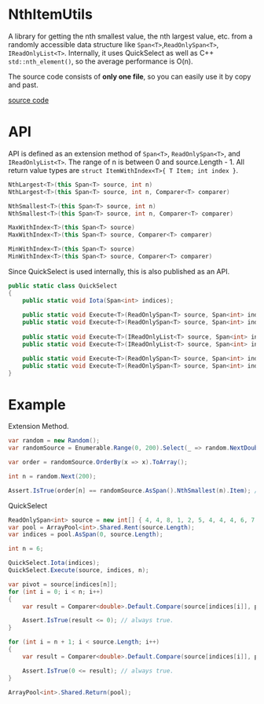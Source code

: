 # NthItemUtils

A library for getting the nth smallest value, the nth largest value, etc. from a randomly accessible data structure like `Span<T>`,`ReadOnlySpan<T>`, `IReadOnlyList<T>`.
Internally, it uses QuickSelect as well as C++ `std::nth_element()`, so the average performance is O(n).

The source code consists of **only one file**, so you can easily use it by copy and past.


[source code](https://github.com/nenoNaninu/NthItemLib/blob/master/NthItemLib/NthItemUtils.cs)


# API
API is defined as an extension method of `Span<T>`, `ReadOnlySpan<T>`, and `IReadOnlyList<T>`.
The range of n is between 0 and source.Length - 1.
All return value types are `struct ItemWithIndex<T>{ T Item; int index }`.
```cs
NthLargest<T>(this Span<T> source, int n)
NthLargest<T>(this Span<T> source, int n, Comparer<T> comparer)

NthSmallest<T>(this Span<T> source, int n)
NthSmallest<T>(this Span<T> source, int n, Comparer<T> comparer)

MaxWithIndex<T>(this Span<T> source)
MaxWithIndex<T>(this Span<T> source, Comparer<T> comparer)

MinWithIndex<T>(this Span<T> source)
MinWithIndex<T>(this Span<T> source, Comparer<T> comparer)
```

Since QuickSelect is used internally, this is also published as an API.


```cs
public static class QuickSelect
{
    public static void Iota(Span<int> indices);
    
    public static void Execute<T>(ReadOnlySpan<T> source, Span<int> indices, int n);
    public static void Execute<T>(ReadOnlySpan<T> source, Span<int> indices, int n, Comparer<T> comparer);
    
    public static void Execute<T>(IReadOnlyList<T> source, Span<int> indices, int n);
    public static void Execute<T>(IReadOnlyList<T> source, Span<int> indices, int n, Comparer<T> comparer);

    public static void Execute<T>(ReadOnlySpan<T> source, Span<int> indices, int n, int begin, int count);
    public static void Execute<T>(ReadOnlySpan<T> source, Span<int> indices, int n, int begin, int count, Comparer<T> comparer)
}

```
# Example
Extension Method.
```cs
var random = new Random();
var randomSource = Enumerable.Range(0, 200).Select(_ => random.NextDouble() * 50).ToArray();

var order = randomSource.OrderBy(x => x).ToArray();

int n = random.Next(200);

Assert.IsTrue(order[n] == randomSource.AsSpan().NthSmallest(n).Item); // always true.
```

QuickSelect

```cs
ReadOnlySpan<int> source = new int[] { 4, 4, 8, 1, 2, 5, 4, 4, 4, 6, 7, 3 }.AsSpan();
var pool = ArrayPool<int>.Shared.Rent(source.Length);
var indices = pool.AsSpan(0, source.Length);

int n = 6;

QuickSelect.Iota(indices);
QuickSelect.Execute(source, indices, n);

var pivot = source[indices[n]];
for (int i = 0; i < n; i++)
{
    var result = Comparer<double>.Default.Compare(source[indices[i]], pivot);

    Assert.IsTrue(result <= 0); // always true.
}

for (int i = n + 1; i < source.Length; i++)
{
    var result = Comparer<double>.Default.Compare(source[indices[i]], pivot);

    Assert.IsTrue(0 <= result); // always true.
}

ArrayPool<int>.Shared.Return(pool);
```
